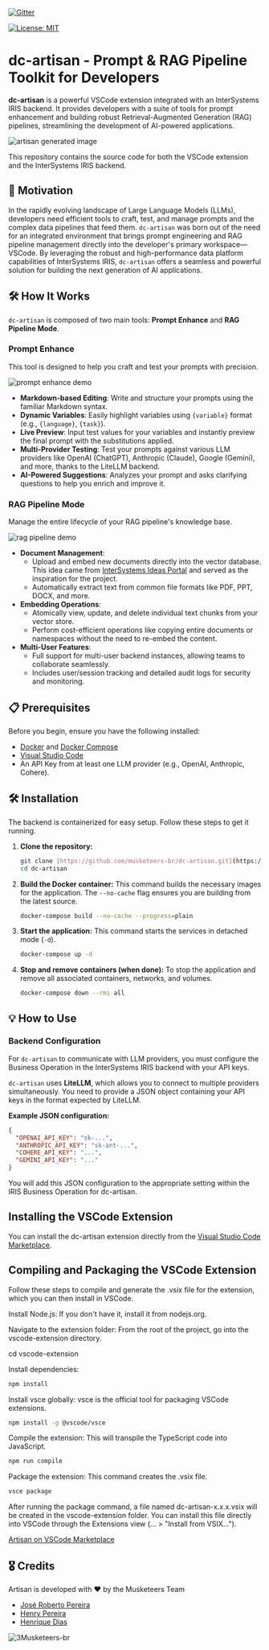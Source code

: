 [![Gitter](https://img.shields.io/badge/Available%20on-Intersystems%20Open%20Exchange-00b2a9.svg)](https://openexchange.intersystems.com/package/dc-artisan)

[![License: MIT](https://img.shields.io/badge/License-MIT-blue.svg?style=flat&logo=AdGuard)](LICENSE)

# dc-artisan - Prompt & RAG Pipeline Toolkit for Developers

**dc-artisan** is a powerful VSCode extension integrated with an InterSystems IRIS backend. It provides developers with a suite of tools for prompt enhancement and building robust Retrieval-Augmented Generation (RAG) pipelines, streamlining the development of AI-powered applications.

![artisan generated image](./assets/artisan_generated_image.png)

This repository contains the source code for both the VSCode extension and the InterSystems IRIS backend.

## 🚀 Motivation

In the rapidly evolving landscape of Large Language Models (LLMs), developers need efficient tools to craft, test, and manage prompts and the complex data pipelines that feed them. `dc-artisan` was born out of the need for an integrated environment that brings prompt engineering and RAG pipeline management directly into the developer's primary workspace—VSCode. By leveraging the robust and high-performance data platform capabilities of InterSystems IRIS, `dc-artisan` offers a seamless and powerful solution for building the next generation of AI applications.

## 🛠️ How It Works

`dc-artisan` is composed of two main tools: **Prompt Enhance** and **RAG Pipeline Mode**.

### Prompt Enhance

This tool is designed to help you craft and test your prompts with precision.

![prompt enhance demo](./vscode-extension/assets/prompt_enhance.gif)

* **Markdown-based Editing**: Write and structure your prompts using the familiar Markdown syntax.
* **Dynamic Variables**: Easily highlight variables using `{variable}` format (e.g., `{language}`, `{task}`).
* **Live Preview**: Input test values for your variables and instantly preview the final prompt with the substitutions applied.
* **Multi-Provider Testing**: Test your prompts against various LLM providers like OpenAI (ChatGPT), Anthropic (Claude), Google (Gemini), and more, thanks to the LiteLLM backend.
* **AI-Powered Suggestions**: Analyzes your prompt and asks clarifying questions to help you enrich and improve it.

### RAG Pipeline Mode

Manage the entire lifecycle of your RAG pipeline's knowledge base.

![rag pipeline demo](./vscode-extension/assets/rag_pipeline.gif)

* **Document Management**:
  * Upload and embed new documents directly into the vector database. This idea came from [InterSystems Ideas Portal](https://ideas.intersystems.com/ideas/DPI-I-557) and served as the inspiration for the project.
  * Automatically extract text from common file formats like PDF, PPT, DOCX, and more.
* **Embedding Operations**:
  * Atomically view, update, and delete individual text chunks from your vector store.
  * Perform cost-efficient operations like copying entire documents or namespaces without the need to re-embed the content.
* **Multi-User Features**:
  * Full support for multi-user backend instances, allowing teams to collaborate seamlessly.
  * Includes user/session tracking and detailed audit logs for security and monitoring.

## 📋 Prerequisites

Before you begin, ensure you have the following installed:

* [Docker](https://www.docker.com/get-started) and [Docker Compose](https://docs.docker.com/compose/install/)
* [Visual Studio Code](https://code.visualstudio.com/)
* An API Key from at least one LLM provider (e.g., OpenAI, Anthropic, Cohere).

## 🛠️ Installation

The backend is containerized for easy setup. Follow these steps to get it running.

1.  **Clone the repository:**
    ```bash
    git clone [https://github.com/musketeers-br/dc-artisan.git](https://github.com/musketeers-br/dc-artisan.git)
    cd dc-artisan
    ```

2.  **Build the Docker container:**
    This command builds the necessary images for the application. The `--no-cache` flag ensures you are building from the latest source.
    ```bash
    docker-compose build --no-cache --progress=plain
    ```

3.  **Start the application:**
    This command starts the services in detached mode (`-d`).
    ```bash
    docker-compose up -d
    ```

4.  **Stop and remove containers (when done):**
    To stop the application and remove all associated containers, networks, and volumes.
    ```bash
    docker-compose down --rmi all
    ```

## 💡 How to Use

### Backend Configuration

For `dc-artisan` to communicate with LLM providers, you must configure the Business Operation in the InterSystems IRIS backend with your API keys.

`dc-artisan` uses **LiteLLM**, which allows you to connect to multiple providers simultaneously. You need to provide a JSON object containing your API keys in the format expected by LiteLLM.

**Example JSON configuration:**
```json
{
  "OPENAI_API_KEY": "sk-...",
  "ANTHROPIC_API_KEY": "sk-ant-...",
  "COHERE_API_KEY": "...",
  "GEMINI_API_KEY": "..."
}

```

You will add this JSON configuration to the appropriate setting within the IRIS Business Operation for dc-artisan.

## Installing the VSCode Extension

You can install the dc-artisan extension directly from the [Visual Studio Code Marketplace](https://marketplace.visualstudio.com/items?itemName=3musketeers-br.dc-artisan).


## Compiling and Packaging the VSCode Extension

Follow these steps to compile and generate the .vsix file for the extension, which you can then install in VSCode.

Install Node.js:
If you don't have it, install it from nodejs.org.

Navigate to the extension folder:
From the root of the project, go into the vscode-extension directory.

cd vscode-extension

Install dependencies:

```bash
npm install
```

Install vsce globally:
vsce is the official tool for packaging VSCode extensions.

```bash
npm install -g @vscode/vsce
```

Compile the extension:
This will transpile the TypeScript code into JavaScript.

```bash
npm run compile
```

Package the extension:
This command creates the .vsix file.

```bash
vsce package
```

After running the package command, a file named dc-artisan-x.x.x.vsix will be created in the vscode-extension folder. You can install this file directly into VSCode through the Extensions view (... > "Install from VSIX...").

[Artisan on VSCode Marketplace](https://marketplace.visualstudio.com/items?itemName=3musketeers-br.dc-artisan)

## 🎖️ Credits
Artisan is developed with ❤️ by the Musketeers Team

* [José Roberto Pereira](https://community.intersystems.com/user/jos%C3%A9-roberto-pereira-0)
* [Henry Pereira](https://community.intersystems.com/user/henry-pereira)
* [Henrique Dias](https://community.intersystems.com/user/henrique-dias-2)

![3Musketeers-br](./assets/3musketeers.png)
